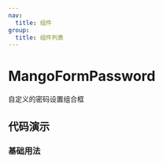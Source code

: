 ```yaml
---
nav:
  title: 组件
group:
  title: 组件列表
---
```


# MangoFormPassword

自定义的密码设置组合框

## 代码演示

### 基础用法

<code src="./demo/demo.tsx" defaultShowCode></code>

